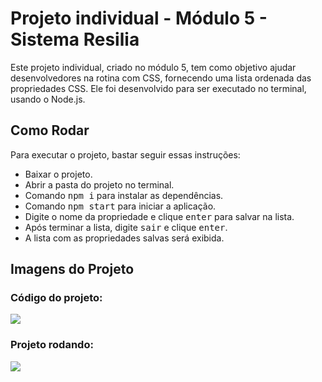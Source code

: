 # Projeto individual - Módulo 5 - Sistema Resilia

Este projeto individual, criado no módulo 5, tem como objetivo ajudar desenvolvedores na rotina com CSS, fornecendo uma lista ordenada das propriedades CSS. Ele foi desenvolvido para ser executado no terminal, usando o Node.js.

## Como Rodar

Para executar o projeto, bastar seguir essas instruções:

<ul>
  <li>Baixar o projeto.</li>
  <li>Abrir a pasta do projeto no terminal.</li>
  <li>Comando <kbd>npm i</kbd> para instalar as dependências.</li>
  <li>Comando <kbd>npm start</kbd> para iniciar a aplicação.</li>
  <li>Digite o nome da propriedade e clique <kbd>enter</kbd> para salvar na lista.</li>
  <li>Após terminar a lista, digite <kbd>sair</kbd> e clique <kbd>enter</kbd>.</li>
  <li>A lista com as propriedades salvas será exibida.</li>
</ul>

## Imagens do Projeto

### Código do projeto:
<img src="![Código](https://user-images.githubusercontent.com/86933408/218606392-3a22803c-6353-409e-b57b-56c3fd074786.png)
" />

### Projeto rodando:
<img src="![Executando](https://user-images.githubusercontent.com/86933408/218606432-cd743f9c-8d8a-4d01-9d8e-07c2eaa45f3d.png)" />
